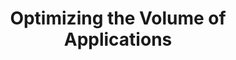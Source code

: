 ---
title: "Optimizing the Volume of Applications"
layout: post
lang: en
lang-ref: 407-volume
section: 4
category: 
hero:
  image:
    src: 4.7-tx-heading.jpg
    alt: A photo of a crowded subway station.
blocks:
  - type: title
    label: The Problem
  - High application volumes are a challenge for managers, especially if many of the applications turn out to be a poor fit for the position. But how many applications should managers be hoping for in order to yield a strong hiring result? And is it even possible to influence the behaviour patterns of applicants in order to optimize the volume of applications?
  - Talent Cloud ran a series of workshops in 2017 to better understand the steps and choices applicants were making in the staffing process. As part of that process, managers identified that their preferred number of applications to receive was 20-30 at the initial screening, and 5-10 for interview, but that the number of applications received was often several hundred. Managers reported that they found this volume overwhelming, leading to procrastination and cancelled processes. 
  - One of the most illuminating findings from that user engagement was the identification of a specific behaviour that was, at an aggregate level, contributing to high application volume and low quality fit. HR advisors were aware of the behaviour as a factor in longer times to staff, and hiring managers associated it with poorer hiring outcomes. 
  - The behaviour pattern we identified was referred to by applicants as the “brute force attack” application practice - a term workshop participants shared, not one we came up with ourselves. In our research, applicants reported using the “brute force attack” application practice as a common strategy. Basically, they applied for anything and everything where they thought they might even remotely meet the selection criteria. 
  - Most applicants reported that they didn’t clearly understand why they got accepted into pools or jobs for some processes, but failed others they thought they were more qualified for… and applicants reported that they had low success rates overall in applying. As a result, applicants reported developing a “try everything” approach. Most in the workshops reported applying for at least 10 jobs in the last 6 months, with a similar pattern of feeling like they were only a strong fit for a couple of them. Some even reported applying for 30-50 jobs in the past year, and estimated that they were a good fit for only 5-10 of those jobs. This apply-despite-not-believing-I’m-qualified behaviour was consistent for both external applicants and internal GC employees looking for promotional opportunities. A sense of confusion about “what gets you in” was pervasive. 
  - "So why continue the practice, even with a low chance of success? Why apply, even in cases where applicants reported not wanting the actual job? Applicants told us it’s “common knowledge” - or at least common belief -  that once a person gets into government, they can move around easily, and seek a better fit job from the inside. (<a href=\"https://www.canada.ca/en/public-service-commission/services/publications/annual-report-2018-19.html\" target=\"_blank\" rel=\"noreferrer\" title=\"View source.\">An internal mobility rate of ~12% in 2019-20 in the Government of Canada, and a promotion rate of ~13 %, would seem to corroborate the idea that once inside government, many people move to a different position that appeals more to them.</a>)"
  - type: subtitle
    label: The Problem at Scale
  - For some hiring processes, high volume is the targeted outcome, such as when the Government of Canada gathers large pools of talent through recruitment drives that are open for several months. Numerous hiring managers from various departments pull from these pools, applying generic work descriptions. As a result, there’s little rationale to take behavioural steps to reduce application volume and optimize applicant fit. 
  - But for individual hiring managers running a process for their own team with limited time and energy reserves, high application volumes are a challenge. 
  - While it’s easy to understand the rationale that creates the brute force application behaviour, if it occurs at a large scale this pattern can lead to a massive number of misaligned, long shot applications that bog down the entire hiring system, placing a time and energy burden on HR advisors and managers, who are already stretched thin.
  - "There are also diversity and inclusion factors to consider. There is external behavioural research showing that men are more likely than other groups to claim that they are ready for advancement or qualified for jobs. As a group, <a href=\"https://hbr.org/2014/08/why-women-dont-apply-for-jobs-unless-theyre-100-qualified\" target=\"_blank\" rel=\"noreferrer\" title=\"View source.\">men reported often applying to jobs when they felt they were 60% qualified, compared with women, who reported waiting until they felt they were 100% qualified before applying</a>. If this external research holds true for applicants to Government of Canada jobs, this could have significant GBA+ implications for application rates and hiring outcomes. It’s something that we wanted to be aware of when intervening to deter applicants who weren’t fully qualified."
  - type: title
    label: The Hypotheses
  - "<strong style=\"letter-spacing: -1px;\" data-h2-font-weight=\"b(800)\" data-h2-font-color=\"b(purple)\">If managers say they prefer to see 20-30 applications, we should aim for this volume and test to see if it’s actually the number that produces the best hiring outcome.</strong> This would require several interventions to address the high volume of applicants typically seen in government HR processes."
  - Talent Cloud reasoned that if the brute force attack application approach was causing high-volume, poor-fit application practices, disincentivizing this behaviour might improve time to staff and help increase the average quality-of-fit in the applicant pool.
  - Talent Cloud hypothesized that the following interventions would help address the brute force attack approach by applicants and would lead to fewer, but higher average quality of applicants.
  - type: list
    style: ordered
    items:
      - "<strong style=\"letter-spacing: -1px;\" data-h2-font-weight=\"b(800)\" data-h2-font-color=\"b(purple)\">There is only one job, and here are all the details.</strong> We reasoned that if applicants were trying to come in any “door” to go somewhere else (and consequently all doorways were becoming jammed and impassable), it was worth testing to see what would happen when each “door” only led to a single location. One job, one manager, one team, one term appointment of finite length. No pools, no applying here to get hired over there. Come in this door to get to this location only. (This was one of the drivers behind our theory on the value of five factor talent-to-team matching.) If we provided the details of the only job on offer, and it didn’t actually appeal to an applicant, perhaps the applicant could be persuaded to invest their job search energy elsewhere."
      - "<strong style=\"letter-spacing: -1px;\" data-h2-font-weight=\"b(800)\" data-h2-font-color=\"b(purple)\">Give applicants a sense of exactly how much competition they have.</strong> We reasoned that applicants who want a job will be willing to put in the time to apply, especially when they have no idea who else is being considered. We reasoned that if applicants knew 300 other people had applied for something, they might not go to the effort unless they believed they were a really strong match. So we added an “applicant count” to the live job advertisement, showing applicants in real time how many other people had already applied."
      - "<strong style=\"letter-spacing: -1px;\" data-h2-font-weight=\"b(800)\" data-h2-font-color=\"b(purple)\">Acknowledge that applicants will be tempted to exaggerate, and factor this into the platform design.</strong> In addition, we hypothesized that applicants could sometimes be deterred from applying to jobs that they weren’t ready for by simply encouraging them to be honest about their skills and level of readiness to take on the role. We added a series of nudges on the job application to deter applicants who weren’t qualified from both applying and stretching the truth about their skills."
      - "<strong style=\"letter-spacing: -1px;\" data-h2-font-weight=\"b(800)\" data-h2-font-color=\"b(purple)\">Integrity matters.</strong> We added an honesty pledge, carefully reflecting behavioural sciences on how to make these work well, and added it to the application process. Based on behavioural science, we have chosen to base the honesty pledge on trust rather than legal formality."
  - type: callout
    content: 
      - While we needed to convince applicants that there was nothing to be gained from the brute force behaviour pattern when applying for jobs on our platform, we needed to do so in a way that was psychologically safe, not undermining. This was especially important in the context of encouraging diversity and inclusion on the platform. When designing, we needed to maintain a conscious awareness about not inadvertently deterring members of underrepresented, equity-seeking communities who might be more likely to self-select out, even when equivalently or more qualified than others.
  - type: title
    label: The Experiment
  - Confirming whether or not our four interventions to deter this brute force behaviour actually worked is challenging. This is because of other interventions on the platform that were simultaneously encouraging more applications from a diverse range of applicants, many of whom had not applied before to government jobs. (Basically, we wanted to increase applications from diverse, high-performing talent, and reduce low-fit applications.)
  - So we don’t have a conclusive statistical test that allows us to confirm if these are the right solutions to this specific problem.
  - type: graphic
    size: 100
    src: 4.7-en-need.jpg
    alt: "A screenshot of a behavioural nudge, designed to deter non-qualified candidates from applying or stretching the truth. It reads: \"Need to Have. Remember, that you need all of these skills to apply to this job! Question: Really? I have most of these skills and I'm a quick learner. Answer: Sorry, you really do need all of them, and at the right level. Question: What if I stretch the truth a little? Once I'm interviewed they'll change their mind for sure! Answer: Don't do it. These will be assessed, and you're better than that.\""
  - "It’s important to note we couldn’t survey those who decided not to apply based on the nudges we made to change their behaviour pattern. Those who opted out simply never showed up as a data point for us. So instead, we started looking for what was not there: namely, were applicants in Talent Cloud processes applying for everything they could or were they more targeted?"
  - type: graphic
    size: 100
    src: 4.7-en-pledge.jpg
    alt: "A screenshot of the application honesty pledge, in which applicants are required to read a statement and digitally sign their name. The statement reads: \"You've made it! I understand that I am a part of a community of people who trust each other and by signing my name below, I am confirming that: I've reviewed everything written in my application, and I promise that the information I've provided is true.\" The pledge is followed by a inputs where the user can type in their name, as well as the current date.  "
  - In terms of applicant volume, we were able to track application rates, and monitor these as we introduced new features on the platform or changed our advice to managers (e.g. when we began limiting the volume of selection criteria to a more optimal range, we saw the volume of applications move into the target range.)
  - We conducted careful analysis of hiring outcomes in comparison to the volume of initial applications and the rate at which applicants were screened out during each successive assessment phase. We also looked at outcomes when managers were left with too few top applicants, and other factors (such as long completion times for security screening and HR finalization) that led to the top hire choosing another position, and leaving the manager without a hire. We also cross-referenced this quantitative data with qualitative interviews, to understand exactly how well managers were doing with the target range of applicants they told us they wanted (20-30) and whether or not it mattered if a manager was seasoned or new to hiring.
  - type: pullquote
    content: “Behaviour patterns matter in reducing time to staff.”
  - type: image
    src: 4.7-tx-stairs.png
    alt: A photo of a series of people walking up an outdoor staircase.
    route: section1
  - type: title
    label: The Results
  - "<strong style=\"letter-spacing: -1px;\" data-h2-font-weight=\"b(800)\" data-h2-font-color=\"b(purple)\">Talent Cloud was able to provide a platform that encouraged managers to optimize their job advertisements and assessment plans to produce a smaller volume of applications, resulting in fast processes with strong hiring outcomes.</strong>"
  - Talent Cloud job advertisements drew an average of 21 applications. Of those, nearly half (44%) passed the initial screening, 14% passed testing, and 9% passed the interview, indicating they had all the skills required for the position and were qualified to receive an offer, pending language testing and security.
  - The proportion of candidates that make it through each phase of the hiring process, also known as the hiring funnel, is an important metric that looks at both the final outcome (did managers get a hire?) as well as the performance of the applicant pool at each step (the drop off rate at each successive assessment phase). 
  - type: callout
    content: 
      - "Talent Cloud was able to impact the behavioural choices of the manager to help them design a job advertisement that would attract the targeted number of applications. By the end of the experiment, the team was able to predict with reasonable accuracy how many applications would be received by a manager based on the components of the job advertisement, and could work with the manager to amend the job advertisement to increase the chances of getting a hire into the target range."
  - The Talent Cloud hiring funnel is based on hiring processes that went to completion. That means that we include processes that didn’t go well, for example job advertisements that didn’t draw any qualified candidates. As long as the process isn’t still in progress in 2021, or was cancelled by the manager/department before it was completed, we included it in these results. 
  - This diagram simplifies these findings, roughing it out into rounder numbers for managers and HR advisors to use as target values.
  - type: graphic
    size: 100
    src: 4.7-en-funnel.jpg
    alt: "A graphic representing Talent Cloud's 5 step hiring funnel. It begins with the \"Applications received\" step, where 20 applications exist. The second step is \"Passed initial screening\" and now contains only 10 applications. The third step shows applications that have \"Passed testing\", which contains 3. The fourth step has 2 applications that have \"Passed interview and reference checks\". These 2 candidates are deemed fully qualified based on assessment against the job's essential criteria. The fifth and final step showcases the final hire."
  - Although managers told us initially that they thought the optimal volume of applicants was 20-30 in the initial applicant pool, this proved to be too low a number for optimal results. Most Talent Cloud hiring processes successfully fell into this 20-30 range of applications, but based on data gathered, we’re recommending that a slightly higher volume of applications (30-60) is actually better. Our analysis led us to believe that this initial target of 20-30 applications reflected how many applicants managers felt they had the energy to deal with, rather than the optimal number for producing the best hiring outcome. That said, manager energy and enthusiasm levels have to be taken into account in a staffing process, otherwise it leads to long delays and cancelled processes.
  - "There was a definite connection in our experiment between volume of applications, manager behaviour patterns, and hiring outcome. <strong style=\"letter-spacing: -1px;\" data-h2-font-weight=\"b(800)\" data-h2-font-color=\"b(purple)\">We found that the optimal target range of applicants for a new hiring manager was 30-40. For seasoned managers, who had a larger frame of reference for screening applicants, the optimal range increased to 40-60.</strong> Based on the hiring funnel data, this would leave new managers (who followed other Talent Cloud steps as designed) with ~6-8 fully qualified applicants, and seasoned managers with ~8-12 fully qualified applicants. An applicant pool of only ~20 applicants ran the risk of failing to produce a hire, particularly if the hiring manager delayed, even a little, at any stage of the screening and assessment process."
  - Seasoned managers, on average, processed their applicant pool more quickly than new managers and were more likely to do it themselves. They were also often in a position to make multiple hires (either onto their team or by matchmaking in their organizations). On the other hand, receiving more than 35 applications for a new manager created delays - either through procrastination behaviours or because they sought additional help from HR services. This added several weeks to the hiring process (months, if the HR services were a procurement arrangement). These delays, in turn, cost new managers their top applicants, and led to several failed processes in our study. This is why, for newer managers, fewer applications and fewer fully qualified applicants can actually increase the chances of a successful hire. There is a balance to be struck between application volume and processing speed, which can impact the final outcome. (See also Impact of Speed on Retention of Top Talent in Research Section 4.)
  - "<strong style=\"letter-spacing: -1px;\" data-h2-font-weight=\"b(800)\" data-h2-font-color=\"b(purple)\">The research led to the discovery of an optimal target range for applications, but what about the other side? What about impacting behaviours so that applications arrived in a volume that optimized the hiring outcome?</strong>" 
  - "Talent Cloud had success in relation to the efforts to reduce the number of under-qualified applications. While it’s difficult to claim conclusively that these interventions worked, the “qualified to receive offer” rate for Talent Cloud is 9%, meaning roughly 1 in 11 people applying were assessed as having all the essential skills required for the job. The industry average is much lower, sitting ~2% or 1 out of every 50 applicants is fully qualified (<a href=\"https://www.jobvite.com/blog/recruiting-process/7-benchmark-metrics-to-help-you-master-your-recruiting-funnel/\" target=\"_blank\" rel=\"noreferrer\" title=\"View source.\">Jobvite</a>, <a href=\"https://hbr.org/2019/05/recruiting\" target=\"_blank\" rel=\"noreferrer\" title=\"View source.\">Harvard Business Review</a>, <a href=\"https://knowledge.wharton.upenn.edu/article/fix-the-hiring-process/\" target=\"_blank\" rel=\"noreferrer\" title=\"View source.\">Knowledge@Wharton</a>, <a href=\"https://www.glassdoor.com/employers/blog/50-hr-recruiting-stats-make-think/\" target=\"_blank\" rel=\"noreferrer\" title=\"View source.\">Glassdoor</a>)."
  - In terms of multiple applications, out of the 1000+ individual users submitting applications through the Talent Cloud platform, which hosted 50+ positions, only a single person applied for more than 10 jobs. In essence, the brute force attack behaviour only accounted for 0.09% of total applicants. Talent Cloud did observe multiple applications in smaller volumes (approximately 7% of applicants submitted between 2 and 6 applications), but this occurred where we hoped to see applicants using their reusable profiles to apply to multiple jobs at similar levels and classifications. No applicants submitted 7-11 applications, indicating a break in the behaviour pattern between those who applied to multiple similar positions, and those applying for many distinct positions. In summary, Talent Cloud noted a clear absence of the brute force application behaviour on our site.
  - type: title
    label: Insights
  - The steps we designed and implemented on our platform to optimize application volume and specifically to deter the “brute force application” could be applied more broadly.  In order for the Government of Canada to see these benefits at scale, changes would need to be made to the platform managers were using to hire, in order to ensure system-wide change management. 
  - "<strong style=\"letter-spacing: -1px;\" data-h2-font-weight=\"b(800)\" data-h2-font-color=\"b(purple)\">We believe the interventions listed above, as well as the five factor matching approach (optimizing talent-to-team fit), were significant factors in changing applicant behaviours and tailoring the volume of applications to the target range we aimed to produce.</strong> This wouldn’t be available as a deterrent in cases where departments are running larger pools with generic information. However, when running a pool, a larger volume of applications may not be a concern, and potentially the need for a rapid process is also less significant, reducing the rationale to apply these interventions."
  - But for managers looking to staff quickly for roles on a specific team, we strongly recommend deterrents in the language on the job advertisement that will dissuade those who are applying for any reason other than actually wanting to be selected for that specific job. We also recommend optimizing the process (to the extent possible on the platform being used) to target a range of applications optimized for the manager’s level of experience in hiring. This is one case where more is definitely not better - top talent will only wait so long, and speed is of the essence.
---